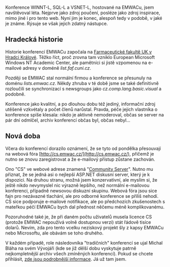 <!-- dcterms:identifier = aspnetcz#120 -->
<!-- dcterms:title = Konec konferencí na EMWACu -->
<!-- dcterms:abstract = Konference WINNT-L, SQL-L a VSNET-L, hostované na EMWACu, jsem navštěvoval léta. Nejprve jako zdroj poučení, posléze jako zdroj inspirace, mimo jiné i pro tento web. Nyní jim je konec, alespoň tedy v podobě, v jaké je známe. Rýsuje se však jejich zdatný nástupce. -->
<!-- np9:categoryId = 6 -->
<!-- x4w:category = Akce a události -->
<!-- np9:authorId = 1 -->
<!-- np9:authorEmail = michal.valasek@altairis.cz -->
<!-- dcterms:creator = Michal Altair Valášek -->
<!-- dcterms:created = 2006-11-03T03:36:18.61+01:00 -->
<!-- dcterms:date = 2006-11-03T03:36:18.61+01:00 -->

Konference WINNT-L, SQL-L a VSNET-L, hostované na EMWACu, jsem navštěvoval léta. Nejprve jako zdroj poučení, posléze jako zdroj inspirace, mimo jiné i pro tento web. Nyní jim je konec, alespoň tedy v podobě, v jaké je známe. Rýsuje se však jejich zdatný nástupce.

## Hradecká historie

Historie konferencí EMWACu započala na [Farmaceutické fakultě UK v Hradci Králové](http://www.faf.cuni.cz/). Těžko říct, proč zrovna tam vzniklo European Microsoft Windows NT Academic Center, ale pamětníci si jistě vzpomenou na e-mailové adresy v doméně *list.faf.cuni.cz*.

Později se EMWAC stal normální firmou a konference se přesunuly na doménu *lists.emwac.cz*. Někdy zhruba v té době jsme se také definitivně rozloučili se synchronizací s newsgroups jako *cz.comp.lang.basic.visual* a podobně.

Konference jako kvalitní, a po dlouhou dobu též jediný, informační zdroj utěšeně vzkvétaly a počet členů narůstal. Pravda, péče jejich vlastníka o konference spíše klesala: nikdo je aktivně nemoderoval, občas se server na pár dní odmlčel, archiv konferencí občas byl, občas nebyl...

## Nová doba

Včera do konferencí dorazilo oznámení, že se tyto od pondělka přesouvají na webová fóra [http://cs.emwac.cz/](http://cs.emwac.cz/), přičemž je nutno se znovu zaregistrovat a že e-mailový přístup zůstane zachován.

Ono "CS" ve webové adrese znamená "[Community Server](http://communityserver.org/)". Nutno mu přiznat, že se jedná asi o nejlepší ASP.NET diskusní server, který je k dispozici. Na druhou stranu, možná jsem konzervativní, ale myslím si, že ještě nikdo nevymyslel nic výrazně lepšího, než normální e-mailovou konferenci, případně newsovou diskuzní skupinu. Webová fóra jsou sice fajn pro nezávazné tlachání, ale pro odborné konference se příliš nehodí. CS sice podporuje e-mailové notifikace, ale po předchozích zkušenostech s mateřkou péčí EMWACu bych dal přednost něčemu méně komplikovanému.

Pozoruhodné také je, že při daném počtu uživatelů musela licence CS (protože EMWAC nepoužívá volně dostupnou verzi) stát řádově tisíce dolarů. Nevím, zda pro tento vcelku neziskový projekt šly z kapsy EMWACu nebo Microsoftu, ale obávám se toho druhého.

V každém případě, role následovníka "tradičních" konferencí se ujal Michal Bláha na svém Vývojáři (kde se již dělší dobu vyskytuje patrně nejkompletnější archiv všech zmíněných konferencí). Pokud se chcete přihlásit, [zde jsou podrobnější informace](http://www.vyvojar.cz/Články/tabid/103/ctl/ArticleView/mid/484/articleId/428/Novmailovkonferencenavyvoji.aspx). Já už tam jsem.